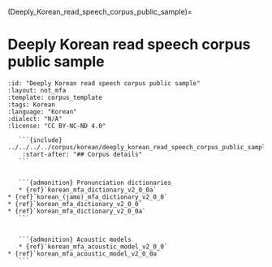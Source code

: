
(Deeply_Korean_read_speech_corpus_public_sample)=
# Deeply Korean read speech corpus public sample

``````{corpus} Deeply Korean read speech corpus public sample
:id: "Deeply Korean read speech corpus public sample"
:layout: not_mfa
:template: corpus_template
:tags: Korean
:language: "Korean"
:dialect: "N/A"
:license: "CC BY-NC-ND 4.0"

   ```{include} ../../../../corpus/korean/deeply_korean_read_speech_corpus_public_sample/README.md
    :start-after: "## Corpus details"
   ```


   ```{admonition} Pronunciation dictionaries
   * {ref}`korean_mfa_dictionary_v2_0_0a`
* {ref}`korean_(jamo)_mfa_dictionary_v2_0_0`
* {ref}`korean_mfa_dictionary_v2_0_0`
* {ref}`korean_mfa_dictionary_v2_0_0a`
   ```


   ```{admonition} Acoustic models
   * {ref}`korean_mfa_acoustic_model_v2_0_0`
* {ref}`korean_mfa_acoustic_model_v2_0_0a`
   ```
``````
